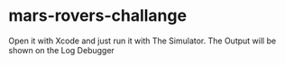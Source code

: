 # mars-rovers-challange

Open it with Xcode and just run it with The Simulator. The Output will be shown on the Log Debugger
